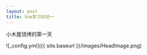```yaml
---
layout: post
title: Vue学习日记一
---
```

小木屋烧烤的第一天

![_config.yml]({{ site.baseurl }}/images/HeadImage.png)